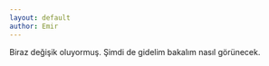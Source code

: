```yaml
---
layout: default
author: Emir
---
```

Biraz değişik oluyormuş. Şimdi de gidelim bakalım nasıl görünecek.

